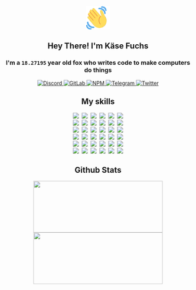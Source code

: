 <div><p align=center><img src=./resources/images/wave.gif width=64px height=64px></p><h2 align=center>Hey There! I'm Käse Fuchs</h2><h3 align=center>I'm a <code>18.27195</code> year old fox who writes code to make computers do things</h3><p align=center><a href=https://discord.com/users/507526681125322772><img alt=Discord src="https://img.shields.io/badge/Discord-5865F2?logo=discord&logoColor=white&style=flat-square#f6617a6a33ea16cb59a5ebcd1800abfc"> </a><a href=https://gitlab.com/kasefuchs><img alt=GitLab src="https://img.shields.io/badge/GitLab-330F63?logo=gitlab&logoColor=white&style=flat-square#f6617a6a33ea16cb59a5ebcd1800abfc"> </a><a href=https://npmjs.com/~kasefuchs><img alt=NPM src="https://img.shields.io/badge/NPM-CB3837?logo=npm&logoColor=white&style=flat-square#f6617a6a33ea16cb59a5ebcd1800abfc"> </a><a href=https://t.me/kasefuchs><img alt=Telegram src="https://img.shields.io/badge/Telegram-2CA5E0?logo=telegram&logoColor=white&style=flat-square#f6617a6a33ea16cb59a5ebcd1800abfc"> </a><a href=https://twitter.com/kasefuchs><img alt=Twitter src="https://img.shields.io/badge/Twitter-1DA1F2?logo=twitter&logoColor=white&style=flat-square#f6617a6a33ea16cb59a5ebcd1800abfc"></a></p><h2 align=center>My skills</h2><p align=center><a href=https://aws.amazon.com/ ><picture><source srcset="https://skillicons.dev/icons?i=aws&theme=dark#f6617a6a33ea16cb59a5ebcd1800abfc" media="(prefers-color-scheme: dark)"><source srcset="https://skillicons.dev/icons?i=aws&theme=light#f6617a6a33ea16cb59a5ebcd1800abfc" media="(prefers-color-scheme: light), (prefers-color-scheme: no-preference)"><img src="https://skillicons.dev/icons?i=aws&theme=light#f6617a6a33ea16cb59a5ebcd1800abfc"></picture></a>&nbsp;&nbsp;<a href=https://en.wikipedia.org/wiki/Bash_(Unix_shell)><picture><source srcset="https://skillicons.dev/icons?i=bash&theme=dark#f6617a6a33ea16cb59a5ebcd1800abfc" media="(prefers-color-scheme: dark)"><source srcset="https://skillicons.dev/icons?i=bash&theme=light#f6617a6a33ea16cb59a5ebcd1800abfc" media="(prefers-color-scheme: light), (prefers-color-scheme: no-preference)"><img src="https://skillicons.dev/icons?i=bash&theme=light#f6617a6a33ea16cb59a5ebcd1800abfc"></picture></a>&nbsp;&nbsp;<a href=https://discord.com/developers/docs><picture><source srcset="https://skillicons.dev/icons?i=bots&theme=dark#f6617a6a33ea16cb59a5ebcd1800abfc" media="(prefers-color-scheme: dark)"><source srcset="https://skillicons.dev/icons?i=bots&theme=light#f6617a6a33ea16cb59a5ebcd1800abfc" media="(prefers-color-scheme: light), (prefers-color-scheme: no-preference)"><img src="https://skillicons.dev/icons?i=bots&theme=light#f6617a6a33ea16cb59a5ebcd1800abfc"></picture></a>&nbsp;&nbsp;<a href=https://www.cloudflare.com/ ><picture><source srcset="https://skillicons.dev/icons?i=cloudflare&theme=dark#f6617a6a33ea16cb59a5ebcd1800abfc" media="(prefers-color-scheme: dark)"><source srcset="https://skillicons.dev/icons?i=cloudflare&theme=light#f6617a6a33ea16cb59a5ebcd1800abfc" media="(prefers-color-scheme: light), (prefers-color-scheme: no-preference)"><img src="https://skillicons.dev/icons?i=cloudflare&theme=light#f6617a6a33ea16cb59a5ebcd1800abfc"></picture></a>&nbsp;&nbsp;<a href=https://en.wikipedia.org/wiki/CSS><picture><source srcset="https://skillicons.dev/icons?i=css&theme=dark#f6617a6a33ea16cb59a5ebcd1800abfc" media="(prefers-color-scheme: dark)"><source srcset="https://skillicons.dev/icons?i=css&theme=light#f6617a6a33ea16cb59a5ebcd1800abfc" media="(prefers-color-scheme: light), (prefers-color-scheme: no-preference)"><img src="https://skillicons.dev/icons?i=css&theme=light#f6617a6a33ea16cb59a5ebcd1800abfc"></picture></a>&nbsp;&nbsp;<a href=https://www.docker.com/ ><picture><source srcset="https://skillicons.dev/icons?i=docker&theme=dark#f6617a6a33ea16cb59a5ebcd1800abfc" media="(prefers-color-scheme: dark)"><source srcset="https://skillicons.dev/icons?i=docker&theme=light#f6617a6a33ea16cb59a5ebcd1800abfc" media="(prefers-color-scheme: light), (prefers-color-scheme: no-preference)"><img src="https://skillicons.dev/icons?i=docker&theme=light#f6617a6a33ea16cb59a5ebcd1800abfc"></picture></a><br><a href=https://www.electronjs.org/ ><picture><source srcset="https://skillicons.dev/icons?i=electron&theme=dark#f6617a6a33ea16cb59a5ebcd1800abfc" media="(prefers-color-scheme: dark)"><source srcset="https://skillicons.dev/icons?i=electron&theme=light#f6617a6a33ea16cb59a5ebcd1800abfc" media="(prefers-color-scheme: light), (prefers-color-scheme: no-preference)"><img src="https://skillicons.dev/icons?i=electron&theme=light#f6617a6a33ea16cb59a5ebcd1800abfc"></picture></a>&nbsp;&nbsp;<a href=https://expressjs.com/ ><picture><source srcset="https://skillicons.dev/icons?i=express&theme=dark#f6617a6a33ea16cb59a5ebcd1800abfc" media="(prefers-color-scheme: dark)"><source srcset="https://skillicons.dev/icons?i=express&theme=light#f6617a6a33ea16cb59a5ebcd1800abfc" media="(prefers-color-scheme: light), (prefers-color-scheme: no-preference)"><img src="https://skillicons.dev/icons?i=express&theme=light#f6617a6a33ea16cb59a5ebcd1800abfc"></picture></a>&nbsp;&nbsp;<a href=https://www.figma.com/ ><picture><source srcset="https://skillicons.dev/icons?i=figma&theme=dark#f6617a6a33ea16cb59a5ebcd1800abfc" media="(prefers-color-scheme: dark)"><source srcset="https://skillicons.dev/icons?i=figma&theme=light#f6617a6a33ea16cb59a5ebcd1800abfc" media="(prefers-color-scheme: light), (prefers-color-scheme: no-preference)"><img src="https://skillicons.dev/icons?i=figma&theme=light#f6617a6a33ea16cb59a5ebcd1800abfc"></picture></a>&nbsp;&nbsp;<a href=https://firebase.google.com/ ><picture><source srcset="https://skillicons.dev/icons?i=firebase&theme=dark#f6617a6a33ea16cb59a5ebcd1800abfc" media="(prefers-color-scheme: dark)"><source srcset="https://skillicons.dev/icons?i=firebase&theme=light#f6617a6a33ea16cb59a5ebcd1800abfc" media="(prefers-color-scheme: light), (prefers-color-scheme: no-preference)"><img src="https://skillicons.dev/icons?i=firebase&theme=light#f6617a6a33ea16cb59a5ebcd1800abfc"></picture></a>&nbsp;&nbsp;<a href=https://flask.palletsprojects.com/ ><picture><source srcset="https://skillicons.dev/icons?i=flask&theme=dark#f6617a6a33ea16cb59a5ebcd1800abfc" media="(prefers-color-scheme: dark)"><source srcset="https://skillicons.dev/icons?i=flask&theme=light#f6617a6a33ea16cb59a5ebcd1800abfc" media="(prefers-color-scheme: light), (prefers-color-scheme: no-preference)"><img src="https://skillicons.dev/icons?i=flask&theme=light#f6617a6a33ea16cb59a5ebcd1800abfc"></picture></a>&nbsp;&nbsp;<a href=https://cloud.google.com/ ><picture><source srcset="https://skillicons.dev/icons?i=gcp&theme=dark#f6617a6a33ea16cb59a5ebcd1800abfc" media="(prefers-color-scheme: dark)"><source srcset="https://skillicons.dev/icons?i=gcp&theme=light#f6617a6a33ea16cb59a5ebcd1800abfc" media="(prefers-color-scheme: light), (prefers-color-scheme: no-preference)"><img src="https://skillicons.dev/icons?i=gcp&theme=light#f6617a6a33ea16cb59a5ebcd1800abfc"></picture></a><br><a href=https://git-scm.com/ ><picture><source srcset="https://skillicons.dev/icons?i=git&theme=dark#f6617a6a33ea16cb59a5ebcd1800abfc" media="(prefers-color-scheme: dark)"><source srcset="https://skillicons.dev/icons?i=git&theme=light#f6617a6a33ea16cb59a5ebcd1800abfc" media="(prefers-color-scheme: light), (prefers-color-scheme: no-preference)"><img src="https://skillicons.dev/icons?i=git&theme=light#f6617a6a33ea16cb59a5ebcd1800abfc"></picture></a>&nbsp;&nbsp;<a href=https://github.com/ ><picture><source srcset="https://skillicons.dev/icons?i=github&theme=dark#f6617a6a33ea16cb59a5ebcd1800abfc" media="(prefers-color-scheme: dark)"><source srcset="https://skillicons.dev/icons?i=github&theme=light#f6617a6a33ea16cb59a5ebcd1800abfc" media="(prefers-color-scheme: light), (prefers-color-scheme: no-preference)"><img src="https://skillicons.dev/icons?i=github&theme=light#f6617a6a33ea16cb59a5ebcd1800abfc"></picture></a>&nbsp;&nbsp;<a href=https://gitlab.com/ ><picture><source srcset="https://skillicons.dev/icons?i=gitlab&theme=dark#f6617a6a33ea16cb59a5ebcd1800abfc" media="(prefers-color-scheme: dark)"><source srcset="https://skillicons.dev/icons?i=gitlab&theme=light#f6617a6a33ea16cb59a5ebcd1800abfc" media="(prefers-color-scheme: light), (prefers-color-scheme: no-preference)"><img src="https://skillicons.dev/icons?i=gitlab&theme=light#f6617a6a33ea16cb59a5ebcd1800abfc"></picture></a>&nbsp;&nbsp;<a href=https://www.heroku.com/ ><picture><source srcset="https://skillicons.dev/icons?i=heroku&theme=dark#f6617a6a33ea16cb59a5ebcd1800abfc" media="(prefers-color-scheme: dark)"><source srcset="https://skillicons.dev/icons?i=heroku&theme=light#f6617a6a33ea16cb59a5ebcd1800abfc" media="(prefers-color-scheme: light), (prefers-color-scheme: no-preference)"><img src="https://skillicons.dev/icons?i=heroku&theme=light#f6617a6a33ea16cb59a5ebcd1800abfc"></picture></a>&nbsp;&nbsp;<a href=https://en.wikipedia.org/wiki/HTML><picture><source srcset="https://skillicons.dev/icons?i=html&theme=dark#f6617a6a33ea16cb59a5ebcd1800abfc" media="(prefers-color-scheme: dark)"><source srcset="https://skillicons.dev/icons?i=html&theme=light#f6617a6a33ea16cb59a5ebcd1800abfc" media="(prefers-color-scheme: light), (prefers-color-scheme: no-preference)"><img src="https://skillicons.dev/icons?i=html&theme=light#f6617a6a33ea16cb59a5ebcd1800abfc"></picture></a>&nbsp;&nbsp;<a href=https://en.wikipedia.org/wiki/JavaScript><picture><source srcset="https://skillicons.dev/icons?i=js&theme=dark#f6617a6a33ea16cb59a5ebcd1800abfc" media="(prefers-color-scheme: dark)"><source srcset="https://skillicons.dev/icons?i=js&theme=light#f6617a6a33ea16cb59a5ebcd1800abfc" media="(prefers-color-scheme: light), (prefers-color-scheme: no-preference)"><img src="https://skillicons.dev/icons?i=js&theme=light#f6617a6a33ea16cb59a5ebcd1800abfc"></picture></a><br><a href=https://en.wikipedia.org/wiki/Linux><picture><source srcset="https://skillicons.dev/icons?i=linux&theme=dark#f6617a6a33ea16cb59a5ebcd1800abfc" media="(prefers-color-scheme: dark)"><source srcset="https://skillicons.dev/icons?i=linux&theme=light#f6617a6a33ea16cb59a5ebcd1800abfc" media="(prefers-color-scheme: light), (prefers-color-scheme: no-preference)"><img src="https://skillicons.dev/icons?i=linux&theme=light#f6617a6a33ea16cb59a5ebcd1800abfc"></picture></a>&nbsp;&nbsp;<a href=https://mui.com/ ><picture><source srcset="https://skillicons.dev/icons?i=materialui&theme=dark#f6617a6a33ea16cb59a5ebcd1800abfc" media="(prefers-color-scheme: dark)"><source srcset="https://skillicons.dev/icons?i=materialui&theme=light#f6617a6a33ea16cb59a5ebcd1800abfc" media="(prefers-color-scheme: light), (prefers-color-scheme: no-preference)"><img src="https://skillicons.dev/icons?i=materialui&theme=light#f6617a6a33ea16cb59a5ebcd1800abfc"></picture></a>&nbsp;&nbsp;<a href=https://en.wikipedia.org/wiki/Markdown><picture><source srcset="https://skillicons.dev/icons?i=md&theme=dark#f6617a6a33ea16cb59a5ebcd1800abfc" media="(prefers-color-scheme: dark)"><source srcset="https://skillicons.dev/icons?i=md&theme=light#f6617a6a33ea16cb59a5ebcd1800abfc" media="(prefers-color-scheme: light), (prefers-color-scheme: no-preference)"><img src="https://skillicons.dev/icons?i=md&theme=light#f6617a6a33ea16cb59a5ebcd1800abfc"></picture></a>&nbsp;&nbsp;<a href=https://www.mongodb.com/ ><picture><source srcset="https://skillicons.dev/icons?i=mongodb&theme=dark#f6617a6a33ea16cb59a5ebcd1800abfc" media="(prefers-color-scheme: dark)"><source srcset="https://skillicons.dev/icons?i=mongodb&theme=light#f6617a6a33ea16cb59a5ebcd1800abfc" media="(prefers-color-scheme: light), (prefers-color-scheme: no-preference)"><img src="https://skillicons.dev/icons?i=mongodb&theme=light#f6617a6a33ea16cb59a5ebcd1800abfc"></picture></a>&nbsp;&nbsp;<a href=https://www.mysql.com/ ><picture><source srcset="https://skillicons.dev/icons?i=mysql&theme=dark#f6617a6a33ea16cb59a5ebcd1800abfc" media="(prefers-color-scheme: dark)"><source srcset="https://skillicons.dev/icons?i=mysql&theme=light#f6617a6a33ea16cb59a5ebcd1800abfc" media="(prefers-color-scheme: light), (prefers-color-scheme: no-preference)"><img src="https://skillicons.dev/icons?i=mysql&theme=light#f6617a6a33ea16cb59a5ebcd1800abfc"></picture></a>&nbsp;&nbsp;<a href=https://nextjs.org/ ><picture><source srcset="https://skillicons.dev/icons?i=nextjs&theme=dark#f6617a6a33ea16cb59a5ebcd1800abfc" media="(prefers-color-scheme: dark)"><source srcset="https://skillicons.dev/icons?i=nextjs&theme=light#f6617a6a33ea16cb59a5ebcd1800abfc" media="(prefers-color-scheme: light), (prefers-color-scheme: no-preference)"><img src="https://skillicons.dev/icons?i=nextjs&theme=light#f6617a6a33ea16cb59a5ebcd1800abfc"></picture></a><br><a href=https://nodejs.org/en/ ><picture><source srcset="https://skillicons.dev/icons?i=nodejs&theme=dark#f6617a6a33ea16cb59a5ebcd1800abfc" media="(prefers-color-scheme: dark)"><source srcset="https://skillicons.dev/icons?i=nodejs&theme=light#f6617a6a33ea16cb59a5ebcd1800abfc" media="(prefers-color-scheme: light), (prefers-color-scheme: no-preference)"><img src="https://skillicons.dev/icons?i=nodejs&theme=light#f6617a6a33ea16cb59a5ebcd1800abfc"></picture></a>&nbsp;&nbsp;<a href=https://www.postgresql.org/ ><picture><source srcset="https://skillicons.dev/icons?i=postgres&theme=dark#f6617a6a33ea16cb59a5ebcd1800abfc" media="(prefers-color-scheme: dark)"><source srcset="https://skillicons.dev/icons?i=postgres&theme=light#f6617a6a33ea16cb59a5ebcd1800abfc" media="(prefers-color-scheme: light), (prefers-color-scheme: no-preference)"><img src="https://skillicons.dev/icons?i=postgres&theme=light#f6617a6a33ea16cb59a5ebcd1800abfc"></picture></a>&nbsp;&nbsp;<a href=https://learn.microsoft.com/en-us/powershell/ ><picture><source srcset="https://skillicons.dev/icons?i=powershell&theme=dark#f6617a6a33ea16cb59a5ebcd1800abfc" media="(prefers-color-scheme: dark)"><source srcset="https://skillicons.dev/icons?i=powershell&theme=light#f6617a6a33ea16cb59a5ebcd1800abfc" media="(prefers-color-scheme: light), (prefers-color-scheme: no-preference)"><img src="https://skillicons.dev/icons?i=powershell&theme=light#f6617a6a33ea16cb59a5ebcd1800abfc"></picture></a>&nbsp;&nbsp;<a href=https://www.python.org/ ><picture><source srcset="https://skillicons.dev/icons?i=py&theme=dark#f6617a6a33ea16cb59a5ebcd1800abfc" media="(prefers-color-scheme: dark)"><source srcset="https://skillicons.dev/icons?i=py&theme=light#f6617a6a33ea16cb59a5ebcd1800abfc" media="(prefers-color-scheme: light), (prefers-color-scheme: no-preference)"><img src="https://skillicons.dev/icons?i=py&theme=light#f6617a6a33ea16cb59a5ebcd1800abfc"></picture></a>&nbsp;&nbsp;<a href=https://www.raspberrypi.org/ ><picture><source srcset="https://skillicons.dev/icons?i=raspberrypi&theme=dark#f6617a6a33ea16cb59a5ebcd1800abfc" media="(prefers-color-scheme: dark)"><source srcset="https://skillicons.dev/icons?i=raspberrypi&theme=light#f6617a6a33ea16cb59a5ebcd1800abfc" media="(prefers-color-scheme: light), (prefers-color-scheme: no-preference)"><img src="https://skillicons.dev/icons?i=raspberrypi&theme=light#f6617a6a33ea16cb59a5ebcd1800abfc"></picture></a>&nbsp;&nbsp;<a href=https://reactjs.org/ ><picture><source srcset="https://skillicons.dev/icons?i=react&theme=dark#f6617a6a33ea16cb59a5ebcd1800abfc" media="(prefers-color-scheme: dark)"><source srcset="https://skillicons.dev/icons?i=react&theme=light#f6617a6a33ea16cb59a5ebcd1800abfc" media="(prefers-color-scheme: light), (prefers-color-scheme: no-preference)"><img src="https://skillicons.dev/icons?i=react&theme=light#f6617a6a33ea16cb59a5ebcd1800abfc"></picture></a><br><a href=https://redux.js.org/ ><picture><source srcset="https://skillicons.dev/icons?i=redux&theme=dark#f6617a6a33ea16cb59a5ebcd1800abfc" media="(prefers-color-scheme: dark)"><source srcset="https://skillicons.dev/icons?i=redux&theme=light#f6617a6a33ea16cb59a5ebcd1800abfc" media="(prefers-color-scheme: light), (prefers-color-scheme: no-preference)"><img src="https://skillicons.dev/icons?i=redux&theme=light#f6617a6a33ea16cb59a5ebcd1800abfc"></picture></a>&nbsp;&nbsp;<a href=https://en.wikipedia.org/wiki/Regular_expression><picture><source srcset="https://skillicons.dev/icons?i=regex&theme=dark#f6617a6a33ea16cb59a5ebcd1800abfc" media="(prefers-color-scheme: dark)"><source srcset="https://skillicons.dev/icons?i=regex&theme=light#f6617a6a33ea16cb59a5ebcd1800abfc" media="(prefers-color-scheme: light), (prefers-color-scheme: no-preference)"><img src="https://skillicons.dev/icons?i=regex&theme=light#f6617a6a33ea16cb59a5ebcd1800abfc"></picture></a>&nbsp;&nbsp;<a href=https://en.wikipedia.org/wiki/Sass_(stylesheet_language)><picture><source srcset="https://skillicons.dev/icons?i=sass&theme=dark#f6617a6a33ea16cb59a5ebcd1800abfc" media="(prefers-color-scheme: dark)"><source srcset="https://skillicons.dev/icons?i=sass&theme=light#f6617a6a33ea16cb59a5ebcd1800abfc" media="(prefers-color-scheme: light), (prefers-color-scheme: no-preference)"><img src="https://skillicons.dev/icons?i=sass&theme=light#f6617a6a33ea16cb59a5ebcd1800abfc"></picture></a>&nbsp;&nbsp;<a href=https://www.typescriptlang.org/ ><picture><source srcset="https://skillicons.dev/icons?i=ts&theme=dark#f6617a6a33ea16cb59a5ebcd1800abfc" media="(prefers-color-scheme: dark)"><source srcset="https://skillicons.dev/icons?i=ts&theme=light#f6617a6a33ea16cb59a5ebcd1800abfc" media="(prefers-color-scheme: light), (prefers-color-scheme: no-preference)"><img src="https://skillicons.dev/icons?i=ts&theme=light#f6617a6a33ea16cb59a5ebcd1800abfc"></picture></a>&nbsp;&nbsp;<a href=https://unity.com/ ><picture><source srcset="https://skillicons.dev/icons?i=unity&theme=dark#f6617a6a33ea16cb59a5ebcd1800abfc" media="(prefers-color-scheme: dark)"><source srcset="https://skillicons.dev/icons?i=unity&theme=light#f6617a6a33ea16cb59a5ebcd1800abfc" media="(prefers-color-scheme: light), (prefers-color-scheme: no-preference)"><img src="https://skillicons.dev/icons?i=unity&theme=light#f6617a6a33ea16cb59a5ebcd1800abfc"></picture></a>&nbsp;&nbsp;<a href=https://workers.cloudflare.com/ ><picture><source srcset="https://skillicons.dev/icons?i=workers&theme=dark#f6617a6a33ea16cb59a5ebcd1800abfc" media="(prefers-color-scheme: dark)"><source srcset="https://skillicons.dev/icons?i=workers&theme=light#f6617a6a33ea16cb59a5ebcd1800abfc" media="(prefers-color-scheme: light), (prefers-color-scheme: no-preference)"><img src="https://skillicons.dev/icons?i=workers&theme=light#f6617a6a33ea16cb59a5ebcd1800abfc"></picture></a><br></p><h2 align=center>Github Stats</h2><p align=center><picture><source srcset="https://github-readme-stats-kasefuchs.vercel.app/api/?count_private=true&hide_border=true&hide_rank=true&line_height=20&hide_title=true&username=Kasefuchs&theme=dark#f6617a6a33ea16cb59a5ebcd1800abfc" media="(prefers-color-scheme: dark)"><source srcset="https://github-readme-stats-kasefuchs.vercel.app/api/?count_private=true&hide_border=true&hide_rank=true&line_height=20&hide_title=true&username=Kasefuchs&theme=light#f6617a6a33ea16cb59a5ebcd1800abfc" media="(prefers-color-scheme: light), (prefers-color-scheme: no-preference)"><img align=middle width=350 height=140 src="https://github-readme-stats-kasefuchs.vercel.app/api/?count_private=true&hide_border=true&hide_rank=true&line_height=20&hide_title=true&username=Kasefuchs&theme=light#f6617a6a33ea16cb59a5ebcd1800abfc"></picture><picture><source srcset="https://github-readme-stats-kasefuchs.vercel.app/api/top-langs/?count_private=true&hide_border=true&layout=compact&username=Kasefuchs&theme=dark#f6617a6a33ea16cb59a5ebcd1800abfc" media="(prefers-color-scheme: dark)"><source srcset="https://github-readme-stats-kasefuchs.vercel.app/api/top-langs/?count_private=true&hide_border=true&layout=compact&username=Kasefuchs&theme=light#f6617a6a33ea16cb59a5ebcd1800abfc" media="(prefers-color-scheme: light), (prefers-color-scheme: no-preference)"><img align=middle width=350 height=140 src="https://github-readme-stats-kasefuchs.vercel.app/api/top-langs/?count_private=true&hide_border=true&layout=compact&username=Kasefuchs&theme=light#f6617a6a33ea16cb59a5ebcd1800abfc"></picture></p><img src="https://hit.yhype.me/github/profile?user_id=64592097#f6617a6a33ea16cb59a5ebcd1800abfc" alt=""></div>